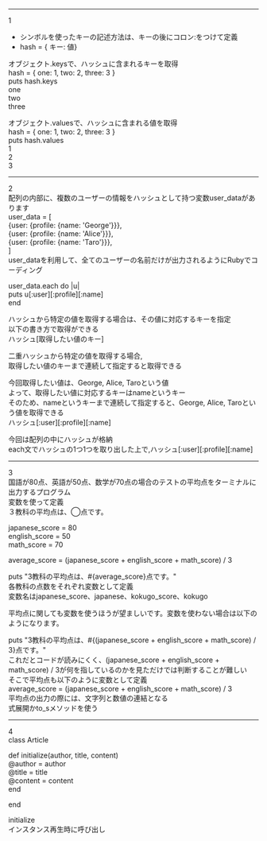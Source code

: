 ***
1  
- シンボルを使ったキーの記述方法は、キーの後にコロン:をつけて定義
- hash = { キー: 値}
  
オブジェクト.keysで、ハッシュに含まれるキーを取得  
 hash = { one: 1, two: 2, three: 3 }  
 puts hash.keys  
 one  
 two  
 three  
 
オブジェクト.valuesで、ハッシュに含まれる値を取得  
hash = { one: 1, two: 2, three: 3 }  
puts hash.values  
1  
2  
3  
***
2  
配列の内部に、複数のユーザーの情報をハッシュとして持つ変数user_dataがあります  
user_data = [  
 {user: {profile: {name: 'George'}}},  
 {user: {profile: {name: 'Alice'}}},  
 {user: {profile: {name: 'Taro'}}},  
]  
user_dataを利用して、全てのユーザーの名前だけが出力されるようにRubyでコーディング  

user_data.each do |u|  
  puts u[:user][:profile][:name]  
end  

ハッシュから特定の値を取得する場合は、その値に対応するキーを指定  
以下の書き方で取得ができる  
ハッシュ[取得したい値のキー]  

二重ハッシュから特定の値を取得する場合,  
取得したい値のキーまで連続して指定すると取得できる 

今回取得したい値は、George, Alice, Taroという値  
よって、取得したい値に対応するキーはnameというキー  
そのため、nameというキーまで連続して指定すると、George, Alice, Taroという値を取得できる  
ハッシュ[:user][:profile][:name]  

今回は配列の中にハッシュが格納  
each文でハッシュの1つ1つを取り出した上で,ハッシュ[:user][:profile][:name]  
***
3  
国語が80点、英語が50点、数学が70点の場合のテストの平均点をターミナルに出力するプログラム  
変数を使って定義  
３教科の平均点は、◯点です。 

japanese_score = 80  
english_score = 50  
math_score = 70  

average_score = (japanese_score + english_score + math_score) / 3  

puts "3教科の平均点は、#{average_score}点です。"  
各教科の点数をそれぞれ変数として定義  
変数名はjapanese_score、japanese、kokugo_score、kokugo  

平均点に関しても変数を使うほうが望ましいです。変数を使わない場合は以下のようになります。


puts "3教科の平均点は、#{(japanese_score + english_score + math_score) / 3}点です。"  
これだとコードが読みにくく、(japanese_score + english_score + math_score) / 3が何を指しているのかを見ただけでは判断することが難しい  
そこで平均点も以下のように変数として定義  
average_score = (japanese_score + english_score + math_score) / 3  
平均点の出力の際には、文字列と数値の連結となる  
式展開かto_sメソッドを使う  
 
***
4  
class Article  

  def initialize(author, title, content)  
    @author = author  
    @title = title  
    @content = content  
  end  

end  

initialize  
インスタンス再生時に呼び出し  
